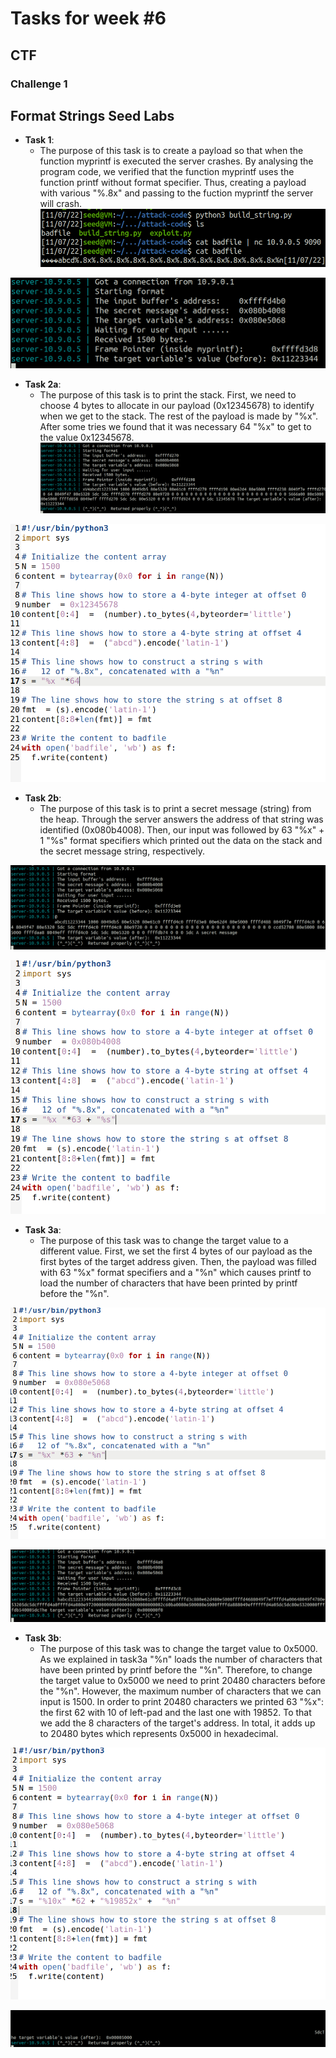 # Tasks for week \#6

## CTF

### Challenge 1



## Format Strings Seed Labs

- **Task 1**:
    - The purpose of this task is to create a payload so that when the function myprintf is executed the server crashes. By analysing the program code, we verified that the function myprintf uses the function printf without format specifier. Thus, creating a payload with various "%.8x" and passing to the fuction myprintf the server will crash.
![task1.1](docs/logbook6/task1_ph1.png)

![task1.2](docs/logbook6/task1_ph2.png)

- **Task 2a**:
    - The purpose of this task is to print the stack. First, we need to choose 4 bytes to allocate in our payload  (0x12345678) to identify when we get to the stack. The rest of the payload is made by "%x". After some tries we found that it was necessary 64 "%x" to get to the value 0x12345678.
![task2a.1](docs/logbook6/task2a_ph1.png)

![task2a.2](docs/logbook6/task2a_ph2.png)

- **Task 2b**:
    - The purpose of this task is to print a secret message (string) from the heap. Through the server answers the address of that string was identified (0x080b4008). Then, our input was followed by 63 "%x" + 1 "%s" format specifiers which printed out the data on the stack and the secret message string, respectively.
 
 ![task2b.1](docs/logbook6/task2b_ph1.png)

  ![task2b.2](docs/logbook6/task2b_ph2.png)

- **Task 3a**:
    - The purpose of this task was to change the target value to a different value. First, we set the first 4 bytes of our payload as the first bytes of the target address given. Then, the payload was filled with 63 "%x" format specifiers and a "%n" which causes printf to load the number of characters that have been printed by printf before the "%n".

 ![task3a.1](docs/logbook6/task3a_ph1.png)

  ![task3a.2](docs/logbook6/task3a_ph2.png)

- **Task 3b**:
    - The purpose of this task was to change the target value to 0x5000. As we explained in task3a "%n" loads the number of characters that have been printed by printf before the "%n". Therefore, to change the target value to 0x5000 we need to print 20480 characters before the "%n". However, the maximum number of characters that we can input is 1500. In order to print 20480 characters we printed 63 "%x": the first 62 with 10 of left-pad and the last one with 19852. To that we add the 8 characters of the target's address. In total, it adds up to 20480 bytes which represents 0x5000 in hexadecimal. 

 ![task3b.1](docs/logbook6/task3b_ph1.png)

  ![task3b.2](docs/logbook6/task3b_ph2.png)

